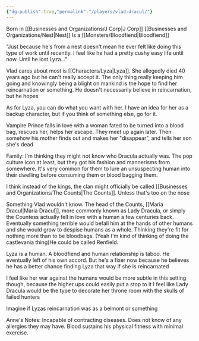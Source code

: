 ```yaml
---
{"dg-publish":true,"permalink":"/players/vlad-dracul/"}
---
```


Born in [[Businesses and Organizations/J Corp\|J Corp]] [[Businesses and Organizations/Nest\|Nest]]
Is a [[Monsters/Bloodfiend\|Bloodfiend]]

"Just because he's from a nest doesn't mean he ever felt like doing this type of work until recently. I feel like he had a pretty cushy easy life until now. Until he lost Lyza..."

Vlad cares about most is [[Characters/Lyza\|Lyza]]. She allegedly died 40 years ago but he can't really accept it. The only thing really keeping him going and knowingly being a blight on mankind is the hope to find her reincarnation or something. He doesn't necessarily believe in reincarnation, but he hopes

As for Lyza, you can do what you want with her. I have an idea for her as a backup character, but if you think of something else, go for it.

Vampire Prince falls in love with a woman fated to be turned into a blood bag, rescues her, helps her escape. They meet up again later. Then somehow his mother finds out and makes her "disappear", and tells her son she's dead

Family:
I'm thinking they might not know who Dracula actually was. The pop culture icon at least, but they got his fashion and mannerisms from somewhere. It's very common for them to lure an unsuspecting human into their dwelling before consuming them or blood bagging them.


I think instead of the kings, the clan might officially be called [[Businesses and Organizations/The Counts\|The Counts]]. Unless that's too on the nose

Something Vlad wouldn't know. The head of the Counts, [[Maria Dracul\|Maria Dracul]], more commonly known as Lady Dracula, or simply the Countess actually fell in love with a human a few centuries back. Eventually something terrible would befall him at the hands of other humans and she would grow to despise humans as a whole. Thinking they're fit for nothing more than to be bloodbags. (Yeah I'm kind of thinking of doing the castlevania thing)He could be called Renfield.

Lyza is a human. A bloodfiend and human relationship is taboo. He eventually left of his own accord. But he's a fixer now because he believes he has a better chance finding Lyza that way if she is reincarnated

I feel like her war against the humans would be more subtle in this setting though, because the higher ups could easily put a stop to it
I feel like Lady Dracula would be the type to decorate her throne room with the skulls of failed hunters

Imagine if Lyzas reincarnation was as a belmont or something

Anne's Notes:
Incapable of contracting diseases.
Does not know of any allergies they may have.
Blood sustains his physical fitness with minimal exercise.
